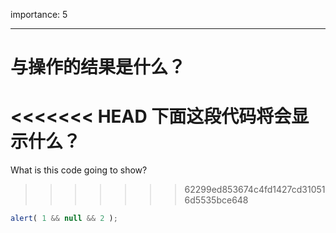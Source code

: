 importance: 5

---

# 与操作的结果是什么？

<<<<<<< HEAD
下面这段代码将会显示什么？
=======
What is this code going to show?
>>>>>>> 62299ed853674c4fd1427cd310516d5535bce648

```js
alert( 1 && null && 2 );
```

